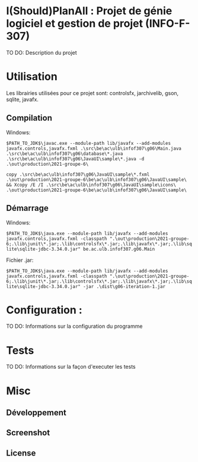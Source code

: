 # I(Should)PlanAll : Projet de génie logiciel et gestion de projet (INFO-F-307)

TO DO: Description du projet

# Utilisation

Les librairies utilisées pour ce projet sont: controlsfx, jarchivelib, gson, sqlite, javafx.

## Compilation

Windows:

`$PATH_TO_JDK$\javac.exe --module-path lib/javafx --add-modules javafx.controls,javafx.fxml .\src\be\ac\ulb\infof307\g06\Main.java .\src\be\ac\ulb\infof307\g06\database\*.java .\src\be\ac\ulb\infof307\g06\JavaUI\sample\*.java -d .\out\production\2021-groupe-6\`

`copy .\src\be\ac\ulb\infof307\g06\JavaUI\sample\*.fxml .\out\production\2021-groupe-6\be\ac\ulb\infof307\g06\JavaUI\sample\ && Xcopy /E /I .\src\be\ac\ulb\infof307\g06\JavaUI\sample\icons\ .\out\production\2021-groupe-6\be\ac\ulb\infof307\g06\JavaUI\sample\`

## Démarrage

Windows:

``$PATH_TO_JDK$\java.exe --module-path lib/javafx --add-modules javafx.controls,javafx.fxml -classpath ".\out\production\2021-groupe-6;.\lib\junit\*.jar;.\lib\controlsfx\*.jar;.\lib\javafx\*.jar;.\lib\sqlite\sqlite-jdbc-3.34.0.jar" be.ac.ulb.infof307.g06.Main``

Fichier .jar:

``$PATH_TO_JDK$\java.exe --module-path lib/javafx --add-modules javafx.controls,javafx.fxml -classpath ".\out\production\2021-groupe-6;.\lib\junit\*.jar;.\lib\controlsfx\*.jar;.\lib\javafx\*.jar;.\lib\sqlite\sqlite-jdbc-3.34.0.jar" -jar .\dist\g06-iteration-1.jar``

# Configuration :

TO DO: Informations sur la configuration du programme

# Tests

TO DO: Informations sur la façon d'executer les tests

# Misc

## Développement

## Screenshot

## License
